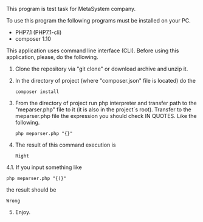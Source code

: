 This program is test task for MetaSystem company.

To use this program the following programs must be installed on your PC.

 - PHP7.1 (PHP7.1-cli)
 - composer 1.10

This application uses command line interface (CLI). Before using this
application, please, do the following.

1. Clone the repository via "git clone" or download archive and unzip it.
2. In the directory of project (where "composer.json" file is located)
   do the 

       composer install

3. From the directory of project run php interpreter and transfer
   path to the "meparser.php" file to it (it is also in the project`s
   root). Transfer to the meparser.php file the expression you should check IN QUOTES. Like the following.

       php meparser.php "{}"

4. The result of this command execution is

       Right

4.1. If you input something like

    php meparser.php "{(}"

the result should be

    Wrong

5. Enjoy.